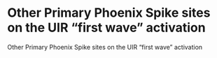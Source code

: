 # Other Primary Phoenix Spike sites on the UIR “first wave” activation

Other Primary Phoenix Spike sites on the UIR “first wave” activation